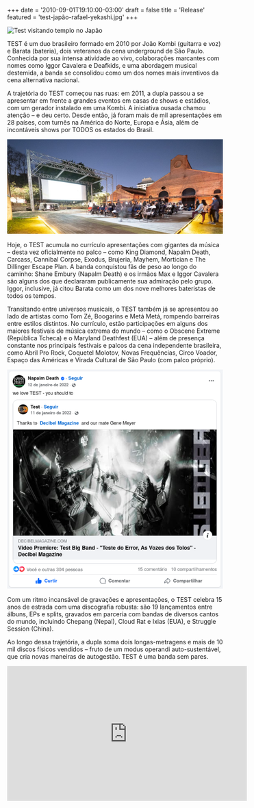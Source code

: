 +++
date = '2010-09-01T19:10:00-03:00'
draft = false
title = 'Release'
featured = 'test-japão-rafael-yekashi.jpg'
+++

![Test visitando templo no Japão](test-japão-rafael-yekashi.jpg "Foto por Rafael Yekashi")

TEST é um duo brasileiro formado em 2010 por João Kombi (guitarra e voz) e Barata (bateria), dois veteranos da cena underground de São Paulo. Conhecida por sua intensa atividade ao vivo, colaborações marcantes com nomes como Iggor Cavalera e Deafkids, e uma abordagem musical destemida, a banda se consolidou como um dos nomes mais inventivos da cena alternativa nacional.

<!--more-->

A trajetória do TEST começou nas ruas: em 2011, a dupla passou a se apresentar em frente a grandes eventos em casas de shows e estádios, com um gerador instalado em uma Kombi. A iniciativa ousada chamou atenção – e deu certo. Desde então, já foram mais de mil apresentações em 28 países, com turnês na América do Norte, Europa e Ásia, além de incontáveis shows por TODOS os estados do Brasil.

![Documentário "Um Disco Normal" do Test sendo exibido na Cinemateca Brasileira](test-cinemateca-yokota.jpg "Foto por Fernando Yokota")

Hoje, o TEST acumula no currículo apresentações com gigantes da música – desta vez oficialmente no palco – como King Diamond, Napalm Death, Carcass, Cannibal Corpse, Exodus, Brujeria, Mayhem, Mortician e The Dillinger Escape Plan. A banda conquistou fãs de peso ao longo do caminho: Shane Embury (Napalm Death) e os irmãos Max e Iggor Cavalera são alguns dos que declararam publicamente sua admiração pelo grupo. Iggor, inclusive, já citou Barata como um dos nove melhores bateristas de todos os tempos.

Transitando entre universos musicais, o TEST também já se apresentou ao lado de artistas como Tom Zé, Boogarins e Metá Metá, rompendo barreiras entre estilos distintos. No currículo, estão participações em alguns dos maiores festivais de música extrema do mundo – como o Obscene Extreme (República Tcheca) e o Maryland Deathfest (EUA) – além de presença constante nos principais festivais e palcos da cena independente brasileira, como Abril Pro Rock, Coquetel Molotov, Novas Frequências, Circo Voador, Espaço das Américas e Virada Cultural de São Paulo (com palco próprio).

 <img src="facebook-napalm-death-post.png" alt="Postagem no facebook oficial do Napalm Death sobre o Test">

Com um ritmo incansável de gravações e apresentações, o TEST celebra 15 anos de estrada com uma discografia robusta: são 19 lançamentos entre álbuns, EPs e splits, gravados em parceria com bandas de diversos cantos do mundo, incluindo Chepang (Nepal), Cloud Rat e Ixias (EUA), e Struggle Session (China).

Ao longo dessa trajetória, a dupla soma dois longas-metragens e mais de 10 mil discos físicos vendidos – fruto de um modus operandi auto-sustentável, que cria novas maneiras de autogestão. TEST é uma banda sem pares.

<div class="youtube-video-container">
  <iframe
    width="560"
    height="315"
    src="https://www.youtube.com/embed/LODWRJGc1I8"
    frameborder="0"
    allow="accelerometer; autoplay; encrypted-media; gyroscope; picture-in-picture"
    allowfullscreen
  ></iframe>
</div>
